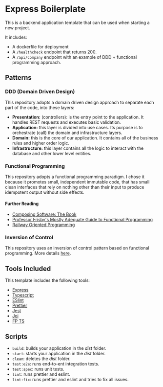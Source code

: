 # Express Boilerplate

This is a backend application template that can be used when starting a new project.

It includes:

- A dockerfile for deployment
- A `/healthcheck` endpoint that returns 200.
- A `/api/company` endpoint with an example of DDD + functional programming approach.

## Patterns

### DDD (Domain Driven Design)

This repository adopts a domain driven design approach to separate each part of the code, into these layers:

- **Presentation:** (controllers): is the entry point to the application. It handles REST requests and executes basic validation.
- **Application:** this layer is divided into use cases. Its purpose is to orchestrate (call) the domain and infrastructure layers.
- **Domain:** this is the core of our application. It contains all of the business rules and higher order logic.
- **Infrastructure:** this layer contains all the logic to interact with the database and other lower level entities.

### Functional Programming

This repository adopts a functional programming paradigm. I chose it because it promotes small, independent immutable code, that has small clean interfaces that rely on nothing other than their input to produce idempotent output without side effects.

#### Further Reading

- [Composing Software: The Book](https://medium.com/javascript-scene/composing-software-the-book-f31c77fc3ddc)
- [Professor Frisby's Mostly Adequate Guide to Functional Programming](https://github.com/MostlyAdequate/mostly-adequate-guide)
- [Railway Oriented Programming](https://blog.logrocket.com/what-is-railway-oriented-programming/)

### Inversion of Control

This repository uses an inversion of control pattern based on functional programming. More details [here](https://dev.to/mindplay/a-successful-ioc-pattern-with-functions-in-typescript-2nac).

## Tools Included

This template includes the following tools:

- [Express](https://expressjs.com/)
- [Typescript](https://www.typescriptlang.org/)
- [ESlint](https://eslint.org/)
- [Prettier](https://prettier.io/)
- [Jest](https://jestjs.io/)
- [Joi](https://github.com/sideway/joi)
- [FP TS](https://gcanti.github.io/fp-ts/)

## Scripts

- `build`: builds your application in the _dist_ folder.
- `start`: starts your application in the _dist_ folder.
- `clean`: deletes the _dist_ folder.
- `test:e2e`: runs end-to-ent integration tests.
- `test:spec`: runs unit tests.
- `lint`: runs prettier and eslint.
- `lint:fix`: runs prettier and eslint and tries to fix all issues.
